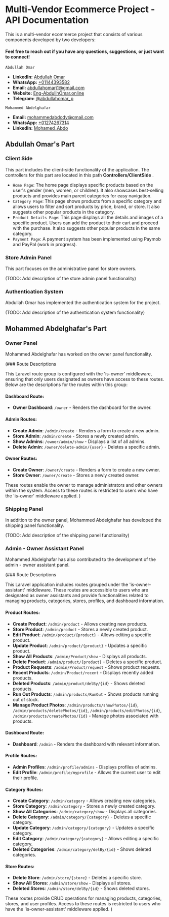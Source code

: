 # Multi-Vendor Ecommerce Project - API Documentation

This is a multi-vendor ecommerce project that consists of various components developed by two developers: 

#### Feel free to reach out if you have any questions, suggestions, or just want to connect!
`Abdullah Omar` <br>
- **LinkedIn:** [Abdullah Omar](https://www.linkedin.com/in/abdullah-omar-81196420a?utm_source=share&utm_campaign=share_via&utm_content=profile&utm_medium=android_app)
- **WhatsApp:** [+01144393582](https://wa.me/01144393582)
- **Email:** [abdullahomarj1@gmail.com](abdullahomarj1@gmail.com)
- **Website:** [Eng-AbdullhOmar.online](https://www.eng-abdullahomar.online)
- **Telegram:** [@abdullahomar_p](https://t.me/abdullahomar_p)

`Mohammed Abdelghafar` <br>
- **Email:**    mohammedabdodv@gmail.com  <br>
- **WhatsApp:** [+01274267314](https://wa.me/01274267314)
- **LinkedIn:** [Mohamed_Abdo](https://www.linkedin.com/in/mohamed-abd-alghfar-ab366b214?utm_source=share&utm_campaign=share_via&utm_content=profile&utm_medium=android_app) 


## **Abdullah Omar's Part** 


### Client Side

This part includes the client-side functionality of the application. The controllers for this part are located in 
this path **Controllers/ClientSide** .

- `Home Page`: The home page displays specific products based on the user's gender (men, women, or children). It also showcases best-selling products and provides main parent categories for easy navigation.
- `Category Page`: This page shows products from a specific category and allows users to filter and sort products by price, brand, or store. It also suggests other popular products in the category.
- `Product Details Page`: This page displays all the details and images of a specific product. Users can add the product to their cart and proceed with the purchase. It also suggests other popular products in the same category.
- `Payment Page`: A payment system has been implemented using Paymob and PayPal (work in progress).

### Store Admin Panel

This part focuses on the administrative panel for store owners.

(TODO: Add description of the store admin panel functionality)

### Authentication System

Abdullah Omar has implemented the authentication system for the project.

(TODO: Add description of the authentication system functionality)

## 
## 
## 
## Mohammed Abdelghafar's Part



### Owner Panel

Mohammed Abdelghafar has worked on the owner panel functionality.

(### Route Descriptions

This Laravel route group is configured with the 'is-owner' middleware, ensuring that only users designated as owners have access to these routes. Below are the descriptions for the routes within this group:

#### Dashboard Route:
- **Owner Dashboard**: `/owner` - Renders the dashboard for the owner.

#### Admin Routes:
- **Create Admin**: `/admin/create` - Renders a form to create a new admin.
- **Store Admin**: `/admin/create` - Stores a newly created admin.
- **Show Admins**: `/owner/admin/show` - Displays a list of all admins.
- **Delete Admin**: `/owner/delete-admin/{user}` - Deletes a specific admin.

#### Owner Routes:
- **Create Owner**: `/owner/create` - Renders a form to create a new owner.
- **Store Owner**: `/owner/create` - Stores a newly created owner.

These routes enable the owner to manage administrators and other owners within the system. Access to these routes is restricted to users who have the 'is-owner' middleware applied.
)

### Shipping Panel

In addition to the owner panel, Mohammed Abdelghafar has developed the shipping panel functionality.

(TODO: Add description of the shipping panel functionality)

### Admin - Owner Assistant Panel

Mohammed Abdelghafar has also contributed to the development of the admin - owner assistant panel.

(### Route Descriptions

This Laravel application includes routes grouped under the 'is-owner-assistant' middleware. These routes are accessible to users who are designated as owner assistants and provide functionalities related to managing products, categories, stores, profiles, and dashboard information.

#### Product Routes:
- **Create Product**: `/admin/product` - Allows creating new products.
- **Store Product**: `/admin/product` - Stores a newly created product.
- **Edit Product**: `/admin/product/{product}` - Allows editing a specific product.
- **Update Product**: `/admin/product/{product}` - Updates a specific product.
- **Show All Products**: `/admin/Product/show` - Displays all products.
- **Delete Product**: `/admin/product/{product}` - Deletes a specific product.
- **Product Requests**: `/admin/Product/request` - Shows product requests.
- **Recent Products**: `/admin/Product/recent` - Displays recently added products.
- **Deleted Products**: `/admin/product/delBy/{id}` - Shows deleted products.
- **Run Out Products**: `/admin/products/RunOut` - Shows products running out of stock.
- **Manage Product Photos**: `/admin/products/showPhotos/{id}`, `/admin/products/deletePhotos/{id}`, `/admin/products/editPhotos/{id}`, `/admin/products/createPhotos/{id}` - Manage photos associated with products.

#### Dashboard Route:
- **Dashboard**: `/admin` - Renders the dashboard with relevant information.

#### Profile Routes:
- **Admin Profiles**: `/admin/profile/admins` - Displays profiles of admins.
- **Edit Profile**: `/admin/profile/myprofile` - Allows the current user to edit their profile.
  
#### Category Routes:
- **Create Category**: `/admin/category` - Allows creating new categories.
- **Store Category**: `/admin/category` - Stores a newly created category.
- **Show All Categories**: `/admin/category/show` - Displays all categories.
- **Delete Category**: `/admin/category/{category}` - Deletes a specific category.
- **Update Category**: `/admin/category/{category}` - Updates a specific category.
- **Edit Category**: `/admin/category/{category}` - Allows editing a specific category.
- **Deleted Categories**: `/admin/category/delBy/{id}` - Shows deleted categories.

#### Store Routes:
- **Delete Store**: `/admin/store/{store}` - Deletes a specific store.
- **Show All Stores**: `/admin/store/show` - Displays all stores.
- **Deleted Stores**: `/admin/store/delBy/{id}` - Shows deleted stores.

These routes provide CRUD operations for managing products, categories, stores, and user profiles. Access to these routes is restricted to users who have the 'is-owner-assistant' middleware applied.
)
